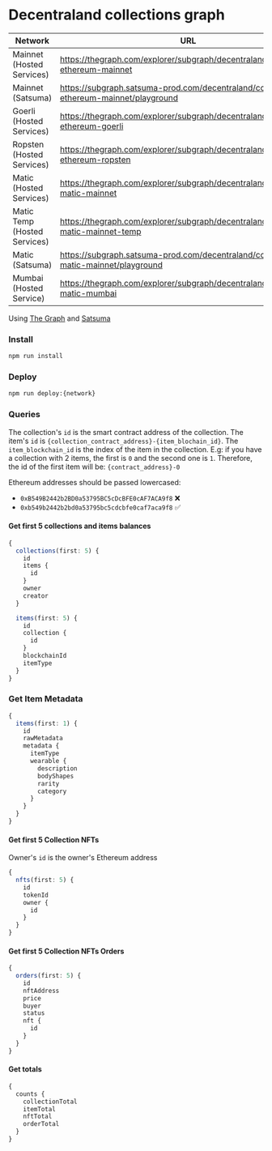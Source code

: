 # Decentraland collections graph

|Network|URL|Current|Previous|
|-|-|-|-|
|Mainnet (Hosted Services)|https://thegraph.com/explorer/subgraph/decentraland/collections-ethereum-mainnet |QmXAJWxr83ff8yqZkK8NrWUxETRHyXbq69sy2bmQznT136|QmWrLR11uq12yDD7qUFzeyYEFXxQiU2UcKFYZLrccCYkwk|
|Mainnet (Satsuma)|https://subgraph.satsuma-prod.com/decentraland/collections-ethereum-mainnet/playground|QmXAJWxr83ff8yqZkK8NrWUxETRHyXbq69sy2bmQznT136|-|
|Goerli (Hosted Services)|https://thegraph.com/explorer/subgraph/decentraland/collections-ethereum-goerli|QmXbmCWShvjizcePNj2BqxqsWxdb4sxK83RvDeF1gFcFDG|QmSjgZDY25SNr3kW6bsQWcSeh3NRoojtbrMSrXvKz4BsvJ|
|Ropsten (Hosted Services)|https://thegraph.com/explorer/subgraph/decentraland/collections-ethereum-ropsten|QmbkYp3VQAvfMqsnYdNhbgYRxJ14mkBF2PnhAVLvs21asT|-|
|Matic (Hosted Services)|https://thegraph.com/explorer/subgraph/decentraland/collections-matic-mainnet|Qmc1XwMPmbVNCqvbTkTNWxGogcZLxQ72WwTsgHVbRTJ7XD|QmNrxac6yGrZWKwYLNSFagwRcGEmHUeurwfVyfYppzAs6x|
|Matic Temp (Hosted Services)|https://thegraph.com/explorer/subgraph/decentraland/collections-matic-mainnet-temp|QmNrxac6yGrZWKwYLNSFagwRcGEmHUeurwfVyfYppzAs6x|QmaPNpL5oB4NjrTFmWAE4CesMjfhjouCigwptNz7x9i8cD|
|Matic (Satsuma)|https://subgraph.satsuma-prod.com/decentraland/collections-matic-mainnet/playground|Qmc1XwMPmbVNCqvbTkTNWxGogcZLxQ72WwTsgHVbRTJ7XD|QmaQmyuQeQQv2SVrj7uckChi1BMmCNaKQ3UMpL6JZxrSXs|
|Mumbai (Hosted Service)|https://thegraph.com/explorer/subgraph/decentraland/collections-matic-mumbai|QmfZsAg5pbMBpwY1WuDR7QPfUZ3oNEkNagVXcQ42nKX1C5|Qmebs8WsrLs23pQ2oCZggVFN5raZffPx5Auqh1K1pr7iQQ|

Using [The Graph](https://thegraph.com) and [Satsuma](https://www.satsuma.xyz/)

### Install

```bash
npm run install
```

### Deploy

```bash
npm run deploy:{network}
```

### Queries

The collection's `id` is the smart contract address of the collection.
The item's `id` is `{collection_contract_address}-{item_blochain_id}`. The `item_blockchain_id` is the index of the item in the collection. E.g: if you have a collection with 2 items, the first is `0` and the second one is `1`. Therefore, the id of the first item will be: `{contract_address}-0`

Ethereum addresses should be passed lowercased:

- `0xB549B2442b2BD0a53795BC5cDcBFE0cAF7ACA9f8` ❌
- `0xb549b2442b2bd0a53795bc5cdcbfe0caf7aca9f8` ✅

#### Get first 5 collections and items balances

```typescript
{
  collections(first: 5) {
    id
    items {
      id
    }
    owner
    creator
  }

  items(first: 5) {
    id
    collection {
      id
    }
    blockchainId
    itemType
  }
}
```

### Get Item Metadata

```typescript
{
  items(first: 1) {
    id
    rawMetadata
    metadata {
      itemType
      wearable {
        description
        bodyShapes
        rarity
        category
      }
    }
  }
}
```

#### Get first 5 Collection NFTs

Owner's `id` is the owner's Ethereum address

```typescript
{
  nfts(first: 5) {
    id
    tokenId
    owner {
      id
    }
  }
}
```

#### Get first 5 Collection NFTs Orders

```typescript
{
  orders(first: 5) {
    id
    nftAddress
    price
    buyer
    status
    nft {
      id
    }
  }
}
```

#### Get totals

```typescript
{
  counts {
    collectionTotal
    itemTotal
    nftTotal
    orderTotal
  }
}
```
